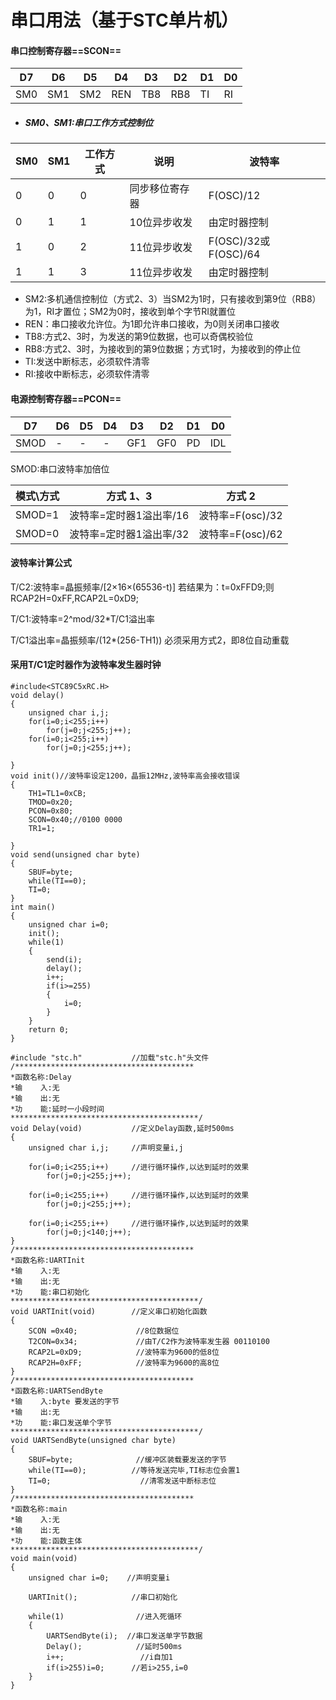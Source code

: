 # 串口用法（基于STC单片机）

#### 串口控制寄存器==SCON==
D7|D6|D5|D4|D3|D2|D1|D0
---|---|---|---|---|---|---|---
SM0|SM1|SM2|REN|TB8|RB8|TI|RI

- ##### SM0、SM1:串口工作方式控制位

SM0|SM1|工作方式|说明|波特率
---|---|---|---|---
0|0|0|同步移位寄存器|F(OSC)/12
0|1|1|10位异步收发|由定时器控制
1|0|2|11位异步收发|F(OSC)/32或F(OSC)/64
1|1|3|11位异步收发|由定时器控制

- SM2:多机通信控制位（方式2、3）当SM2为1时，只有接收到第9位（RB8）为1，RI才置位；SM2为0时，接收到单个字节RI就置位
- REN：串口接收允许位。为1即允许串口接收，为0则关闭串口接收
- TB8:方式2、3时，为发送的第9位数据，也可以奇偶校验位
- RB8:方式2、3时，为接收到的第9位数据；方式1时，为接收到的停止位
- TI:发送中断标志，必须软件清零
- RI:接收中断标志，必须软件清零

#### 电源控制寄存器==PCON==

D7|D6|D5|D4|D3|D2|D1|D0
---|---|---|---|---|---|---|---
SMOD|-|-|-|GF1|GF0|PD|IDL

SMOD:串口波特率加倍位


模式\方式|方式 1、3 |方式 2
---|---|---
SMOD=1 |波特率=定时器1溢出率/16|波特率=F(osc)/32
SMOD=0|波特率=定时器1溢出率/32|波特率=F(osc)/62

#### 波特率计算公式

T/C2:波特率=晶振频率/[2×16×(65536-t)]
若结果为：t=0xFFD9;则RCAP2H=0xFF,RCAP2L=0xD9;

T/C1:波特率=2^mod/32*T/C1溢出率

T/C1溢出率=晶振频率/(12*(256-TH1))
必须采用方式2，即8位自动重载




#### 采用T/C1定时器作为波特率发生器时钟
```
#include<STC89C5xRC.H>
void delay()
{
	unsigned char i,j;
	for(i=0;i<255;i++)
		for(j=0;j<255;j++);
	for(i=0;i<255;i++)
		for(j=0;j<255;j++);

}
void init()//波特率设定1200，晶振12MHz,波特率高会接收错误
{
	TH1=TL1=0xCB;
	TMOD=0x20;
	PCON=0x80;
	SCON=0x40;//0100 0000
	TR1=1;

}
void send(unsigned char byte)
{
	SBUF=byte;
	while(TI==0);
	TI=0;
}
int main()
{
	unsigned char i=0;
	init();
	while(1)
	{
		send(i);
		delay();
		i++;
		if(i>=255)
		{
			i=0;
		}
	}
	return 0;	
}

```


```
#include "stc.h"           //加载"stc.h"头文件
/****************************************
*函数名称:Delay
*输    入:无
*输    出:无
*功    能:延时一小段时间 
******************************************/ 
void Delay(void)           //定义Delay函数,延时500ms
{
	unsigned char i,j;     //声明变量i,j

	for(i=0;i<255;i++)     //进行循环操作,以达到延时的效果
		for(j=0;j<255;j++);

	for(i=0;i<255;i++)	   //进行循环操作,以达到延时的效果
		for(j=0;j<255;j++);

	for(i=0;i<255;i++)     //进行循环操作,以达到延时的效果
		for(j=0;j<140;j++);
}
/****************************************
*函数名称:UARTInit
*输    入:无
*输    出:无
*功    能:串口初始化
******************************************/
void UARTInit(void)        //定义串口初始化函数
{
    SCON =0x40;             //8位数据位
	T2CON=0x34;             //由T/C2作为波特率发生器 00110100
	RCAP2L=0xD9;            //波特率为9600的低8位
	RCAP2H=0xFF;            //波特率为9600的高8位
}
/****************************************
*函数名称:UARTSendByte
*输    入:byte 要发送的字节
*输    出:无
*功    能:串口发送单个字节
******************************************/
void UARTSendByte(unsigned char byte)
{
	SBUF=byte;              //缓冲区装载要发送的字节
	while(TI==0);          //等待发送完毕,TI标志位会置1
	TI=0;                    //清零发送中断标志位
}
/****************************************
*函数名称:main
*输    入:无
*输    出:无
*功    能:函数主体
******************************************/
void main(void)            
{
	unsigned char i=0;    //声明变量i

	UARTInit();            //串口初始化

	while(1)                //进入死循环
	{
		UARTSendByte(i);  //串口发送单字节数据
		Delay();            //延时500ms
		i++;                 //i自加1
		if(i>255)i=0;      //若i>255,i=0
	}
}


```
